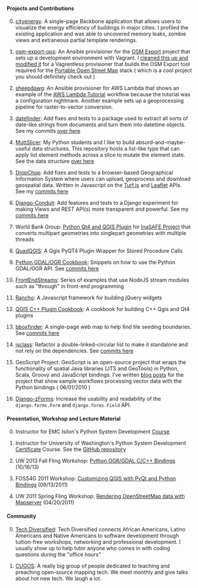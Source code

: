 #### Projects and Contributions

0. [cityenergy](https://github.com/cityenergyproject/dc): A single-page Backbone application that allows users to visualize the energy efficiency of buildings in major cities. I profiled the existing application and was able to uncovered memory leaks, zombie views and extraneous partial template renderings.

0. [osm-export-ops](https://github.com/ranchodeluxe/osm-export-ops): An Ansible provisioner for the [OSM Export](https://github.com/hotosm/osm-export-tool2/blob/master/README.md) project that sets up a development environment with Vagrant. I [cleaned this up and modified it](https://github.com/AmericanRedCross/osm-export-ops) for a Vagrentless provisioner that builds the OSM Export tool required for the [Portable Open Street Map](https://github.com/AmericanRedCross/posm) stack ( which is a cool project you should definitely check out )

0. [sheepdawg](https://github.com/ranchodeluxe/sheepdawg): An Ansible provisioner for AWS Lambda that shows an example of the [AWS Lambda Tutorial](http://docs.aws.amazon.com/lambda/latest/dg/with-s3-example.html) workflow because the tutorial was a configuration nightmare. Another example sets up a geoprocessing pipeline for raster-to-vector conversion.

0. [datefinder](http://datefinder.readthedocs.org/en/latest/): Add fixes and tests to a package used to extract all sorts of date-like strings from documents and turn them into datetime objects. See my commits [over here](https://github.com/akoumjian/datefinder/commits?author=thebigspoon)

0. [MuttSlicer](https://github.com/thebigspoon/MuttSlicer): My Python students and I like to build absurd-and-maybe-useful data structures. This repository hosts a list-like type that can apply list element methods across a slice to mutate the element state. See the data structure [over here](https://github.com/thebigspoon/MuttSlicer/blob/master/muttslicer/slicer.py)

0. [DropChop](https://github.com/cugos/dropchop): Add fixes and tests to a browser-based Geographical Information System where users can upload, geoprocess and download geospatial data. Written in Javascript on the [Turf.js](http://turfjs.org/) and [Leaflet](http://leafletjs.com/) APIs. See my [commits here](https://github.com/cugos/dropchop/commits?author=thebigspoon)

0. [Django-Conduit](https://github.com/thebigspoon/django-conduit): Add features and tests to a Django experiment for making Views and REST API(s) more transparent and powerful. See my [commits here](https://github.com/thebigspoon/django-conduit/commits/master)

0. World Bank Group:  [Python Qt4 and QGIS Plugin](https://github.com/thebigspoon/MultipartTransformer) for [InaSAFE Project](https://github.com/AIFDR/inasafe) that converts multipart geometries into singlepart geometries with multiple threads

0. [QuadQGIS](https://github.com/thebigspoon/quadqgis): A Qgis PyQT4 Plugin Wrapper for Stored Procedure Calls

0. [Python GDAL/OGR Cookbook](http://pcjericks.github.io/py-gdalogr-cookbook/): Snippets on how to use the Python GDAL/OGR API. See [commits here](https://github.com/thebigspoon/py-gdalogr-cookbook/commits/master)

0. [FrontEndStreams](https://github.com/thebigspoon/frontendstreams): Series of examples that use NodeJS stream modules such as "through" in front-end programming 

0. [Rancho](https://github.com/thebigspoon/rancho): A Javascript framework for building jQuery widgets

0. [QGIS C++ Plugin Cookbook](https://github.com/thebigspoon/qgis_cpp_plugin_cookbook): A cookbook for building C++ Qgis and Qt4 plugins 

0. [bboxfinder](http://bboxfinder.com/#0.000000,0.000000,0.000000,0.000000): A single-page web map to help find tile seeding boundaries. See [commits here](https://github.com/aaronr/bboxfinder.com/commits/gregc-dev)

0. [jsclass](http://jsclass.jcoglan.com/): Refactor a double-linked-circular list to make it standalone and not rely on the dependencies. See [commits here](https://github.com/thebigspoon/jsclass/commit/d0f116cdbcf87601e198dea1e81a806aec619baa)

0. GeoScript Project:  GeoScript is an open-source project that wraps the functionality of spatial Java libraries (JTS and GeoTools) in Python, Scala, Groovy and JavaScript bindings. I’ve written [blog posts](http://geoscriptblog.blogspot.com/) for the project that show sample workflows processing vector data with the Python bindings ( 06/01/2010 )

0. [Django-zForms](https://github.com/thebigspoon/django-zforms): Increase the usability and readability of the `django.forms.Form` and `django.forms.Field` API.
####

#### Presentation, Workshop and Lecture Material

0. Instructor for EMC Isilon's Python System Development [Course](https://github.com/UWPCE-PythonCert/EMC-Python300-Spring2015)

0. Instructor for University of Washington's Python System Development [Certificate](http://www.pce.uw.edu/certificates/python-programming.html) Course. See the [GitHub repository](https://github.com/UWPCE-PythonCert/Python300-Summer2015)

0. UW 2013 Fall Fling Workshop: [Python OGR/GDAL C/C++ Bindings](http://thebigspoon.github.io/fallfling2013/) (10/16/13)

0. FOSS4G 2011 Workshop: [Customizing QGIS with PyQt and Python Bindings](http://www.qgisworkshop.org/html/workshop/index.html) (09/13/2011) 

0. UW 2011 Spring Fling Workshop: [Rendering OpenStreetMap data with Mapserver](http://wiki.osgeo.org/wiki/CUGOS_2011_Spring_Fling) (04/20/2011)
####

#### Community

0. [Tech Diversified](http://techdiversified.org/): Tech Diversified connects African Americans, Latino Americans and Native Americans to software development through tuition-free workshops, networking and professional development. I usually show up to help tutor anyone who comes in with coding questions during the "office hours"

0. [CUGOS](http://cugos.org): A really big group of people dedicated to teaching and preaching open-source mapping tech. We meet monthly and give talks about hot new tech. We laugh a lot.
####
